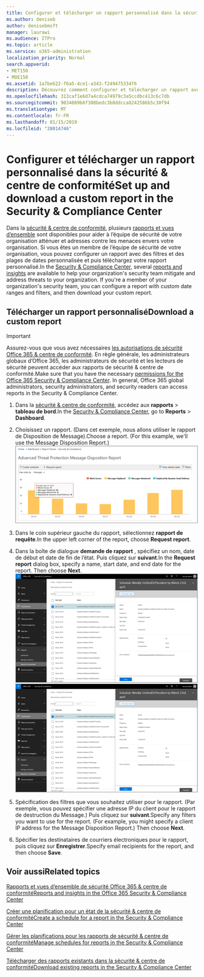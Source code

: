 ```yaml
---
title: Configurer et télécharger un rapport personnalisé dans la sécurité &amp; centre de conformité
ms.author: deniseb
author: denisebmsft
manager: laurawi
ms.audience: ITPro
ms.topic: article
ms.service: o365-administration
localization_priority: Normal
search.appverid:
- MET150
- MOE150
ms.assetid: 1a7be622-f6a5-4ce1-a343-f249475334f6
description: Découvrez comment configurer et télécharger un rapport avec une plage de dates personnalisée et des filtres de sécurité &amp; centre de conformité.
ms.openlocfilehash: 313caf1e6d7a4cdca74979c3a5ccdbc413c6c7db
ms.sourcegitcommit: 9034809b6f308bedc3b8ddcca8242586b5c30f94
ms.translationtype: MT
ms.contentlocale: fr-FR
ms.lasthandoff: 01/15/2019
ms.locfileid: "28014746"
---
```

# <a name="set-up-and-download-a-custom-report-in-the-security-amp-compliance-center"></a><span data-ttu-id="bb604-103">Configurer et télécharger un rapport personnalisé dans la sécurité &amp; centre de conformité</span><span class="sxs-lookup"><span data-stu-id="bb604-103">Set up and download a custom report in the Security &amp; Compliance Center</span></span>

<span data-ttu-id="bb604-p101">Dans la [sécurité &amp; centre de conformité](https://protection.office.com), plusieurs [rapports et vues d’ensemble](reports-and-insights-in-security-and-compliance.md) sont disponibles pour aider à l’équipe de sécurité de votre organisation atténuer et adresses contre les menaces envers votre organisation. Si vous êtes un membre de l’équipe de sécurité de votre organisation, vous pouvez configurer un rapport avec des filtres et des plages de dates personnalisée et puis téléchargez votre rapport personnalisé.</span><span class="sxs-lookup"><span data-stu-id="bb604-p101">In the [Security &amp; Compliance Center](https://protection.office.com), several [reports and insights](reports-and-insights-in-security-and-compliance.md) are available to help your organization's security team mitigate and address threats to your organization. If you're a member of your organization's security team, you can configure a report with custom date ranges and filters, and then download your custom report.</span></span> 
  
## <a name="download-a-custom-report"></a><span data-ttu-id="bb604-106">Télécharger un rapport personnalisé</span><span class="sxs-lookup"><span data-stu-id="bb604-106">Download a custom report</span></span>

> [!IMPORTANT]
> <span data-ttu-id="bb604-p102">Assurez-vous que vous avez nécessaires [les autorisations de sécurité Office 365 &amp; centre de conformité](permissions-in-the-security-and-compliance-center.md). En règle générale, les administrateurs globaux d’Office 365, les administrateurs de sécurité et les lecteurs de sécurité peuvent accéder aux rapports de sécurité &amp; centre de conformité.</span><span class="sxs-lookup"><span data-stu-id="bb604-p102">Make sure that you have the necessary [permissions for the Office 365 Security &amp; Compliance Center](permissions-in-the-security-and-compliance-center.md). In general, Office 365 global administrators, security administrators, and security readers can access reports in the Security &amp; Compliance Center.</span></span> 
  
1. <span data-ttu-id="bb604-109">Dans la [sécurité &amp; centre de conformité](https://protection.office.com), accédez aux **rapports** \> **tableau de bord**.</span><span class="sxs-lookup"><span data-stu-id="bb604-109">In the [Security &amp; Compliance Center](https://protection.office.com), go to **Reports** \> **Dashboard**.</span></span>
    
2. <span data-ttu-id="bb604-p103">Choisissez un rapport. (Dans cet exemple, nous allons utiliser le rapport de Disposition de Message).</span><span class="sxs-lookup"><span data-stu-id="bb604-p103">Choose a report. (For this example, we'll use the Message Disposition Report.)</span></span><br/>![Cliquez sur Demander un rapport pour télécharger un rapport](media/b566925d-b9d9-453d-9bdd-f2637c7ba140.png)
  
3. <span data-ttu-id="bb604-113">Dans le coin supérieur gauche du rapport, sélectionnez **rapport de requête**.</span><span class="sxs-lookup"><span data-stu-id="bb604-113">In the upper left corner of the report, choose **Request report**.</span></span>
    
4. <span data-ttu-id="bb604-p104">Dans la boîte de dialogue **demande de rapport** , spécifiez un nom, date de début et date de fin de l’état. Puis cliquez sur **suivant**.</span><span class="sxs-lookup"><span data-stu-id="bb604-p104">In the **Request report** dialog box, specify a name, start date, and end date for the report. Then choose **Next**.</span></span><br/><span data-ttu-id="bb604-116">![Dans la sécurité &amp; centre de conformité, cliquez sur rapports \> pour le téléchargement des rapports](media/65e625f5-c98c-49fc-9c1f-8c80ec8308fd.png)</span><span class="sxs-lookup"><span data-stu-id="bb604-116">![In the Security &amp; Compliance Center, choose Reports \> Reports for download](media/65e625f5-c98c-49fc-9c1f-8c80ec8308fd.png)</span></span>
  
5. <span data-ttu-id="bb604-p105">Spécification des filtres que vous souhaitez utiliser pour le rapport. (Par exemple, vous pouvez spécifier une adresse IP du client pour le rapport de destruction du Message.) Puis cliquez sur **suivant**.</span><span class="sxs-lookup"><span data-stu-id="bb604-p105">Specify any filters you want to use for the report. (For example, you might specify a client IP address for the Message Disposition Report.) Then choose **Next**.</span></span>
    
6. <span data-ttu-id="bb604-119">Spécifier les destinataires de courriers électroniques pour le rapport, puis cliquez sur **Enregistrer**.</span><span class="sxs-lookup"><span data-stu-id="bb604-119">Specify email recipients for the report, and then choose **Save**.</span></span>
    
## <a name="related-topics"></a><span data-ttu-id="bb604-120">Voir aussi</span><span class="sxs-lookup"><span data-stu-id="bb604-120">Related topics</span></span>

[<span data-ttu-id="bb604-121">Rapports et vues d’ensemble de sécurité Office 365 &amp; centre de conformité</span><span class="sxs-lookup"><span data-stu-id="bb604-121">Reports and insights in the Office 365 Security &amp; Compliance Center</span></span>](reports-and-insights-in-security-and-compliance.md)
  
[<span data-ttu-id="bb604-122">Créer une planification pour un état de la sécurité &amp; centre de conformité</span><span class="sxs-lookup"><span data-stu-id="bb604-122">Create a schedule for a report in the Security &amp; Compliance Center</span></span>](create-a-schedule-for-a-report.md)
  
[<span data-ttu-id="bb604-123">Gérer les planifications pour les rapports de sécurité &amp; centre de conformité</span><span class="sxs-lookup"><span data-stu-id="bb604-123">Manage schedules for reports in the Security &amp; Compliance Center</span></span>](manage-schedules-for-multiple-reports.md)
  
[<span data-ttu-id="bb604-124">Télécharger des rapports existants dans la sécurité &amp; centre de conformité</span><span class="sxs-lookup"><span data-stu-id="bb604-124">Download existing reports in the Security &amp; Compliance Center</span></span>](download-existing-reports.md)
  

